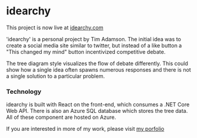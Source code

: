 # idearchy

This project is now live at [idearchy.com](https://idearchy.com)

'idearchy' is a personal project by Tim Adamson. The initial idea was to create a social media site similar to twitter, but instead of a like button a "This changed my mind" button incentivized competitive debate.

The tree diagram style visualizes the flow of debate differently. This could show how a single idea often spawns numerous responses and there is not a single solution to a particular problem.

### Technology

idearchy is built with React on the front-end, which consumes a .NET Core Web API. There is also an Azure SQL database which stores the tree data. All of these component are hosted on Azure.


If you are interested in more of my work, please visit [my porfolio](https://timothyadamson.com)